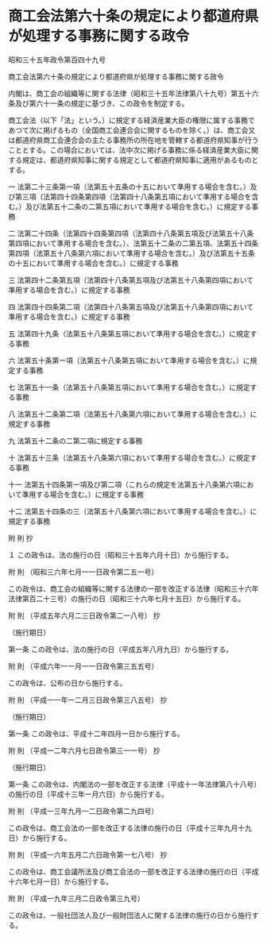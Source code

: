 # 商工会法第六十条の規定により都道府県が処理する事務に関する政令

昭和三十五年政令第百四十九号

商工会法第六十条の規定により都道府県が処理する事務に関する政令

内閣は、商工会の組織等に関する法律（昭和三十五年法律第八十九号）第五十六条及び第六十一条の規定に基づき、この政令を制定する。

商工会法（以下「法」という。）に規定する経済産業大臣の権限に属する事務であつて次に掲げるもの（全国商工会連合会に関するものを除く。）は、商工会又は都道府県商工会連合会の主たる事務所の所在地を管轄する都道府県知事が行うこととする。この場合においては、法中次に掲げる事務に係る経済産業大臣に関する規定は、都道府県知事に関する規定として都道府県知事に適用があるものとする。

一 法第二十三条第一項（法第五十五条の十五において準用する場合を含む。）及び第三項（法第四十四条第四項（法第四十八条第五項において準用する場合を含む。）及び法第五十二条の二第五項において準用する場合を含む。）に規定する事務

二 法第二十四条（法第四十四条第四項（法第四十八条第五項及び法第五十八条第四項において準用する場合を含む。）、法第五十二条の二第五項、法第五十四条第四項（法第五十八条第六項において準用する場合を含む。）及び法第五十五条の十五において準用する場合を含む。）に規定する事務

三 法第四十二条第五項（法第四十八条第五項及び法第五十八条第四項において準用する場合を含む。）に規定する事務

四 法第四十四条第二項（法第四十八条第五項及び法第五十八条第四項において準用する場合を含む。）に規定する事務

五 法第四十九条（法第五十八条第五項において準用する場合を含む。）に規定する事務

六 法第五十条第一項（法第五十八条第五項において準用する場合を含む。）に規定する事務

七 法第五十一条（法第五十八条第五項において準用する場合を含む。）に規定する事務

八 法第五十二条第二項（法第五十八条第六項において準用する場合を含む。）に規定する事務

九 法第五十二条の二第二項に規定する事務

十 法第五十三条（法第五十八条第六項において準用する場合を含む。）に規定する事務

十一 法第五十四条第一項及び第二項（これらの規定を法第五十八条第六項において準用する場合を含む。）に規定する事務

十二 法第五十四条の三（法第五十八条第六項において準用する場合を含む。）に規定する事務

附 則 抄

１ この政令は、法の施行の日（昭和三十五年六月十日）から施行する。

附 則 （昭和三六年七月一一日政令第二五一号）

この政令は、商工会の組織等に関する法律の一部を改正する法律（昭和三十六年法律第百二十三号）の施行の日（昭和三十六年七月十五日）から施行する。

附 則 （平成五年六月二三日政令第二一八号） 抄

（施行期日）

第一条 この政令は、法の施行の日（平成五年八月九日）から施行する。

附 則 （平成六年一一月一一日政令第三五五号）

この政令は、公布の日から施行する。

附 則 （平成一一年一二月三日政令第三八五号） 抄

（施行期日）

第一条 この政令は、平成十二年四月一日から施行する。

附 則 （平成一二年六月七日政令第三一一号） 抄

（施行期日）

第一条 この政令は、内閣法の一部を改正する法律（平成十一年法律第八十八号）の施行の日（平成十三年一月六日）から施行する。

附 則 （平成一三年九月一二日政令第二九四号）

この政令は、商工会法の一部を改正する法律の施行の日（平成十三年九月十九日）から施行する。

附 則 （平成一六年五月二六日政令第一七八号） 抄

この政令は、商工会議所法及び商工会法の一部を改正する法律の施行の日（平成十六年七月一日）から施行する。

附 則 （平成一九年三月二日政令第三九号）

この政令は、一般社団法人及び一般財団法人に関する法律の施行の日から施行する。
